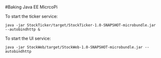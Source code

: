 #Baking Java EE MicrcoPi

To start the ticker service:

    java -jar StockTicker/target/StockTicker-1.0-SNAPSHOT-microbundle.jar --autobindhttp &
    
    
To start the UI service:

    java -jar StockWeb/target/StockWeb-1.0-SNAPSHOT-microbundle.jar --autobindhttp

